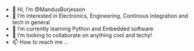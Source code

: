 - 👋 Hi, I’m @MandusBorjesson
- 👀 I’m interested in Electronics, Engineering, Continous integration and tech in general 
- 🌱 I’m currently learning Python and Embedded software
- 💞️ I’m looking to collaborate on anything cool and techy!
- 📫 How to reach me ...

<!---
MandusBorjesson/MandusBorjesson is a ✨ special ✨ repository because its `README.md` (this file) appears on your GitHub profile.
You can click the Preview link to take a look at your changes.
--->
